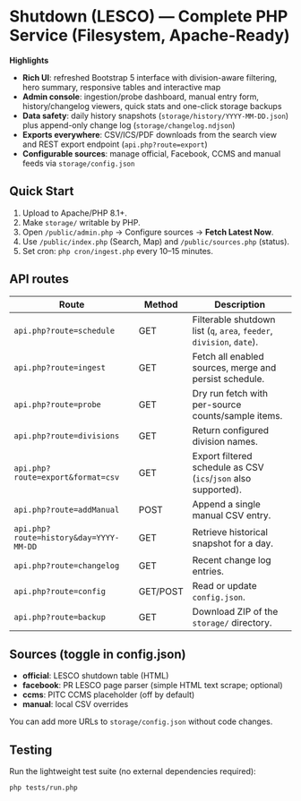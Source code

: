 # Shutdown (LESCO) — Complete PHP Service (Filesystem, Apache-Ready)

**Highlights**
- **Rich UI**: refreshed Bootstrap 5 interface with division-aware filtering, hero summary, responsive tables and interactive map
- **Admin console**: ingestion/probe dashboard, manual entry form, history/changelog viewers, quick stats and one-click storage backups
- **Data safety**: daily history snapshots (`storage/history/YYYY-MM-DD.json`) plus append-only change log (`storage/changelog.ndjson`)
- **Exports everywhere**: CSV/ICS/PDF downloads from the search view and REST export endpoint (`api.php?route=export`)
- **Configurable sources**: manage official, Facebook, CCMS and manual feeds via `storage/config.json`

## Quick Start
1) Upload to Apache/PHP 8.1+.
2) Make `storage/` writable by PHP.
3) Open `/public/admin.php` → Configure sources → **Fetch Latest Now**.
4) Use `/public/index.php` (Search, Map) and `/public/sources.php` (status).
5) Set cron: `php cron/ingest.php` every 10–15 minutes.

## API routes

| Route | Method | Description |
| --- | --- | --- |
| `api.php?route=schedule` | GET | Filterable shutdown list (`q`, `area`, `feeder`, `division`, `date`). |
| `api.php?route=ingest` | GET | Fetch all enabled sources, merge and persist schedule. |
| `api.php?route=probe` | GET | Dry run fetch with per-source counts/sample items. |
| `api.php?route=divisions` | GET | Return configured division names. |
| `api.php?route=export&format=csv` | GET | Export filtered schedule as CSV (`ics`/`json` also supported). |
| `api.php?route=addManual` | POST | Append a single manual CSV entry. |
| `api.php?route=history&day=YYYY-MM-DD` | GET | Retrieve historical snapshot for a day. |
| `api.php?route=changelog` | GET | Recent change log entries. |
| `api.php?route=config` | GET/POST | Read or update `config.json`. |
| `api.php?route=backup` | GET | Download ZIP of the `storage/` directory. |

## Sources (toggle in config.json)
- **official**: LESCO shutdown table (HTML)
- **facebook**: PR LESCO page parser (simple HTML text scrape; optional)
- **ccms**: PITC CCMS placeholder (off by default)
- **manual**: local CSV overrides

You can add more URLs to `storage/config.json` without code changes.

## Testing

Run the lightweight test suite (no external dependencies required):

```bash
php tests/run.php
```
